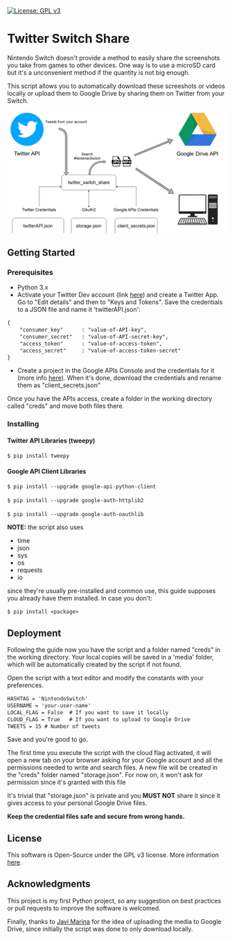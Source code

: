[![License: GPL v3](https://img.shields.io/badge/License-GPLv3-blue.svg)](https://www.gnu.org/licenses/gpl-3.0)

# Twitter Switch Share
Nintendo Switch doesn't provide a method to easily share the screenshots you take from games to other devices. One way is to use a microSD card but it's a unconvenient method if the quantity is not big enough.

 This script allows you to automatically download these screeshots or videos locally or upload them to Google Drive by sharing them on Twitter from your Switch.

![alt text](res/tss_diagram.jpg)

## Getting Started
### Prerequisites
- Python 3.x
- Activate your Twitter Dev account (link [here](https://developer.twitter.com/en/apply-for-access)) and create a Twitter App. Go to "Edit details" and then to "Keys and Tokens". Save the credentials to a JSON file and name it 'twitterAPI.json':
```
{
    "consumer_key"      : "value-of-API-key",
    "consumer_secret"   : "value-of-API-secret-key",
    "access_token"      : "value-of-access-token",
    "access_secret"     : "value-of-access-token-secret" 
}
```
- Create a project in the Google APIs Console and the credentials for it (more info [here](https://support.google.com/googleapi/answer/6158862?hl=en)). When it's done, download the credentials and rename them as "client_secrets.json"

Once you have the APIs access, create a folder in the working directory called "creds" and move both files there.

### Installing
#### Twitter API Libraries (tweepy)
```
$ pip install tweepy
```
#### Google API Client Libraries 
```
$ pip install --upgrade google-api-python-client 

$ pip install --upgrade google-auth-httplib2 

$ pip install --upgrade google-auth-oauthlib
```
**NOTE:** the script also uses 
- time
- json
- sys
- os
- requests
- io

since they're usually pre-installed and common use, this guide supposes you already have them installed. In case you don't:
```
$ pip install <package>
```
## Deployment
Following the guide now you have the script and a folder named "creds" in the working directory. Your local copies will be saved in a 'media' folder, which will be automatically created by the script if not found.

Open the script with a text editor and modify the constants with your preferences.

```
HASHTAG = 'NintendoSwitch' 
USERNAME = 'your-user-name'          
LOCAL_FLAG = False  # If you want to save it locally
CLOUD_FLAG = True   # If you want to upload to Google Drive
TWEETS = 15 # Number of tweets                 
```

Save and you're good to go.

The first time you execute the script with the cloud flag activated, it will open a new tab on your browser asking for your Google account and all the permissions needed to write and search files. A new file will be created in the "creds" folder named "storage.json". For now on, it won't ask for permission since it's granted with this file

It's trivial that "storage.json" is private and you **MUST NOT** share it since it gives access to your personal Google Drive files. 

**Keep the credential files safe and secure from wrong hands.**

## License
This software is Open-Source under the GPL v3 license. More information [here](LICENSE).

## Acknowledgments
This project is my first Python project, so any suggestion on best practices or pull requests to improve the software is welcomed.

Finally, thanks to [Javi Marina](https://www.github.com/javmarina) for the idea of uploading the media to Google Drive, since initially the script was done to only download locally.
